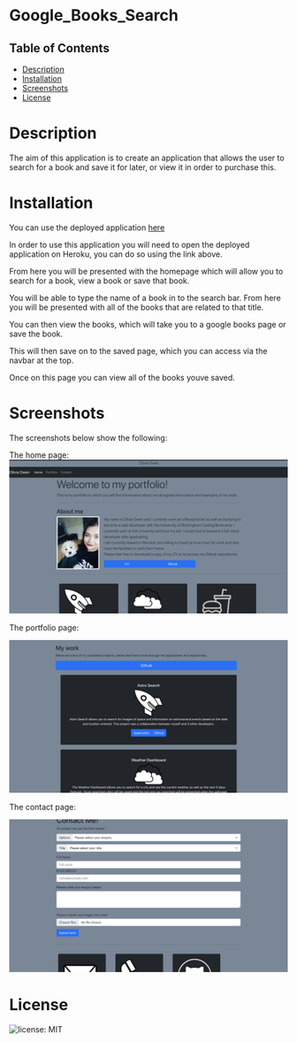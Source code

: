# Google_Books_Search


## Table of Contents

* [Description](#Description)
* [Installation](#Installation)
* [Screenshots](#Screenshots)
* [License](#License)



# Description
The aim of this application is to create an application that allows the user to search for a book and save it for later, or view it in order to purchase this. 



# Installation 

You can use the deployed application [here](https://google-book-search-olivia-owen.herokuapp.com/)

In order to use this application you will need to open the deployed application on Heroku, you can do so using the link above.

From here you will be presented with the homepage which will allow you to search for a book, view a book or save that book.

You will be able to type the name of a book in to the search bar.
From here you will be presented with all of the books that are related to that title.

You can then view the books, which will take you to a google books page or save the book.

This will then save on to the saved page, which you can access via the navbar at the top.

Once on this page you can view all of the books youve saved. 





 
# Screenshots


The screenshots below show the following:

The home page:
![home](https://raw.githubusercontent.com/oliviaowen1/React_Portfolio/main/src/assets/portfolio-home.png)


The portfolio page:

![portfolio](https://raw.githubusercontent.com/oliviaowen1/React_Portfolio/main/src/assets/portfolio-work.png)


The contact page:

![contact](https://raw.githubusercontent.com/oliviaowen1/React_Portfolio/main/src/assets/portfolio-contact.png)




# License
![license: MIT](https://img.shields.io/badge/License-MIT-blue.svg)